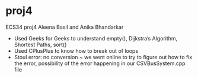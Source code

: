 # proj4
ECS34 proj4
Aleena Basil and Anika Bhandarkar

- Used Geeks for Geeks to understand empty(), Dijkstra’s Algorithm, Shortest Paths, sort()
- Used CPlusPlus to know how to break out of loops
- Stoul error: no conversion ~ we went online to try to figure out how to fix the error, possibility of the error happening in our CSVBusSystem.cpp file
